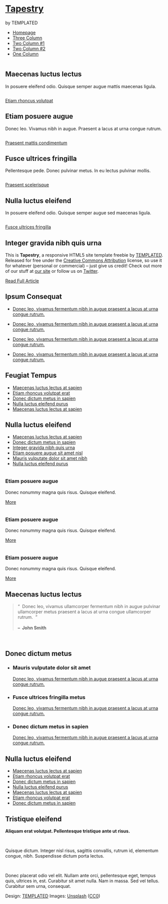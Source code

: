 <!DOCTYPE HTML>
<!--
	Tapestry by TEMPLATED
	templated.co @templatedco
	Released for free under the Creative Commons Attribution 3.0 license (templated.co/license)
-->
<html>
	<head>
		<title>Tapestry by TEMPLATED</title>
		<meta http-equiv="content-type" content="text/html; charset=utf-8" />
		<meta name="description" content="" />
		<meta name="keywords" content="" />
		<link href="http://fonts.googleapis.com/css?family=Oswald:400,300" rel="stylesheet" type="text/css" />
		<!--[if lte IE 8]><script src="js/html5shiv.js"></script><![endif]-->
		<script src="http://ajax.googleapis.com/ajax/libs/jquery/1.11.0/jquery.min.js"></script>
		<script src="js/skel.min.js"></script>
		<script src="js/skel-panels.min.js"></script>
		<script src="js/init.js"></script>
		<noscript>
			<link rel="stylesheet" href="css/skel-noscript.css" />
			<link rel="stylesheet" href="css/style.css" />
			<link rel="stylesheet" href="css/style-desktop.css" />
		</noscript>
	</head>
	<body class="homepage">
		<div id="header-wrapper">
			<div class="container">
				<div id="header">
					<div id="logo">
						<h1><a href="#">Tapestry</a></h1>
						<span>by TEMPLATED</span>
					</div>
					<nav id="nav">
						<ul>
							<li class="current_page_item"><a href="index.html">Homepage</a></li>
							<li><a href="threecolumn.html">Three Column</a></li>
							<li><a href="twocolumn1.html">Two Column #1</a></li>
							<li><a href="twocolumn2.html">Two Column #2</a></li>
							<li><a href="onecolumn.html">One Column</a></li>
						</ul>
					</nav>
				</div>
			</div>
		</div>
		<div class="container">
			<div class="row">
				<div id="banner" class="12u">
					<div class="container"><a href="#"><img src="images/pics01.jpg" alt=""></a></div>
				</div>
			</div>
		</div>
		<div id="wrapper">
			<div class="container" id="marketing">
				<div class="row divider">
					<div class="3u">
						<section>
							<h2 class="title">Maecenas luctus lectus</h2>
							<p class="subtitle">In posuere eleifend odio. Quisque semper augue mattis maecenas ligula.</p>
							<p><a href="#"><img src="images/pics02.jpg" alt=""></a></p>
							<p class="button-style1"><a href="#">Etiam rhoncus volutpat</a></p>
						</section>
					</div>
					<div class="3u">
						<section>
							<h2 class="title">Etiam posuere augue</h2>
							<p class="subtitle">Donec leo. Vivamus nibh in augue. Praesent a lacus at urna congue rutrum.</p>
							<p><a href="#"><img src="images/pics03.jpg" alt=""></a></p>
							<p class="button-style1"><a href="#">Praesent mattis condimentum</a></p>
						</section>
					</div>
					<div class="3u">
						<section>
							<h2 class="title">Fusce ultrices fringilla</h2>
							<p class="subtitle">Pellentesque pede. Donec pulvinar metus. In eu lectus pulvinar mollis. </p>
							<p><a href="#"><img src="images/pics04.jpg" alt=""></a></p>
							<p class="button-style1"><a href="#">Praesent scelerisque</a></p>
						</section>
					</div>
					<div class="3u">
						<section>
							<h2 class="title">Nulla luctus eleifend</h2>
							<p class="subtitle">In posuere eleifend odio. Quisque semper augue sed maecenas ligula.</p>
							<p><a href="#"><img src="images/pics05.jpg" alt=""></a></p>
							<p class="button-style1"><a href="#">Fusce ultrices fringilla</a></p>
						</section>
					</div>
				</div>
			</div>
			<div class="container" id="page">
				<div class="row">
					<div class="6u">
						<div class="mobileUI-main-content" id="content">
							<section>
								<div class="post">
									<h2>Integer gravida nibh quis urna</h2>
									<p><a href="#"><img src="images/pics06.jpg" alt=""></a><br>
									This is <strong>Tapestry</strong>, a responsive HTML5 site template freebie by <a href="http://templated.co">TEMPLATED</a>. Released for free under the <a href="http://templated.co/license">Creative Commons Attribution</a> license, so use it for whatever (personal or commercial) &ndash; just give us credit! Check out more of our stuff at <a href="http://templated.co">our site</a> or follow us on <a href="http://twitter.com/templatedco">Twitter</a>.</p>
									<p class="button-style2"><a href="#">Read Full Article</a></p>
								</div>
							</section>
						</div>
					</div>
					<div class="3u" id="sidebar1">
						<section>
							<h2>Ipsum Consequat</h2>
							<ul class="style2">
								<li class="first">
									<p><a href="#"><img src="images/pics07.jpg" alt="">Donec leo, vivamus fermentum nibh in augue praesent a lacus at urna congue rutrum. </a></p>
								</li>
								<li>
									<p><a href="#"><img src="images/pics08.jpg" alt="">Donec leo, vivamus fermentum nibh in augue praesent a lacus at urna congue rutrum. </a></p>
								</li>
								<li>
									<p><a href="#"><img src="images/pics09.jpg" alt="">Donec leo, vivamus fermentum nibh in augue praesent a lacus at urna congue rutrum. </a></p>
								</li>
								<li>
									<p><a href="#"><img src="images/pics10.jpg" alt="">Donec leo, vivamus fermentum nibh in augue praesent a lacus at urna congue rutrum. </a></p>
								</li>
							</ul>
						</section>
					</div>
					<div class="3u">
						<div id="sidebar2">
							<section>
								<div class="sbox1">
									<h2>Feugiat Tempus</h2>
									<ul class="style1">
										<li class="first"><a href="#">Maecenas luctus lectus at sapien</a></li>
										<li><a href="#">Etiam rhoncus volutpat erat</a></li>
										<li><a href="#">Donec dictum metus in sapien</a></li>
										<li><a href="#">Nulla luctus eleifend purus</a></li>
										<li><a href="#">Maecenas luctus lectus at sapien</a></li>
									</ul>
								</div>
							</section>
							<section>
								<div class="sbox2">
									<h2>Nulla luctus eleifend</h2>
									<ul class="style1">
										<li class="first"><a href="#">Maecenas luctus lectus at sapien</a></li>
										<li><a href="#">Donec dictum metus in sapien</a></li>
										<li><a href="#">Integer gravida nibh quis urna</a></li>
										<li><a href="#">Etiam posuere augue sit amet nisl</a></li>
										<li><a href="#">Mauris vulputate dolor sit amet nibh</a></li>
										<li><a href="#">Nulla luctus eleifend purus</a></li>
									</ul>
								</div>
							</section>
						</div>
					</div>
				</div>
			</div>
		</div>
		<div id="featured-area">
			<div class="container">
				<div class="row divider">
					<div class="4u">
						<section>
							<div class="box-style"> <a href="#"><img src="images/pics04.jpg" alt=""></a>
								<h3>Etiam posuere augue</h3>
								<p>Donec nonummy magna quis risus. Quisque eleifend. </p>
								<p class="button-style2"><a href="#">More</a></p>
							</div>
						</section>
					</div>
					<div class="4u">
						<section>
							<div class="box-style"> <a href="#"><img src="images/pics03.jpg" alt=""></a>
								<h3>Etiam posuere augue</h3>
								<p>Donec nonummy magna quis risus. Quisque eleifend. </p>
								<p class="button-style2"><a href="#">More</a></p>
							</div>
						</section>
					</div>
					<div class="4u">
						<section>
							<div class="box-style"> <a href="#"><img src="images/pics05.jpg" alt=""></a>
								<h3>Etiam posuere augue</h3>
								<p>Donec nonummy magna quis risus. Quisque eleifend. </p>
								<p class="button-style2"><a href="#">More</a></p>
							</div>
						</section>
					</div>
				</div>
			</div>
		</div>
		<div id="footer-wrapper">
			<div class="container">
				<div class="row" id="footer-content">
					<div class="3u" id="box1">
						<section>
							<h2>Maecenas luctus lectus</h2>
							<div class="balloon">
								<blockquote>&ldquo;&nbsp;&nbsp;Donec leo, vivamus ullamcorper fermentum nibh in augue pulvinar ullamcorper metus praesent a lacus at urna congue ullamcorper  rutrum.&nbsp;&nbsp;&rdquo;<br>
								<br>
								<strong>&ndash;&nbsp;&nbsp;John Smith</strong></blockquote>
							</div>
							<div class="ballon-bgbtm">&nbsp;</div>
							<p></p>
						</section>
					</div>
					<div class="3u" id="box2">
						<section>
							<h2>Donec dictum metus</h2>
							<ul class="style6">
								<li class="first">
									<h3>Mauris vulputate dolor sit amet</h3>
									<p><a href="#">Donec leo, vivamus fermentum nibh in augue praesent a lacus at urna congue rutrum.</a></p>
								</li>
								<li>
									<h3>Fusce ultrices fringilla metus</h3>
									<p><a href="#">Donec leo, vivamus fermentum nibh in augue praesent a lacus at urna congue rutrum.</a></p>
								</li>
								<li>
									<h3>Donec dictum metus in sapien</h3>
									<p><a href="#">Donec leo, vivamus fermentum nibh in augue praesent a lacus at urna congue rutrum.</a></p>
								</li>
							</ul>
						</section>
					</div>
					<div class="3u" id="box3">
						<section>
							<h2>Nulla luctus eleifend</h2>
							<ul class="style1">
								<li class="first"><a href="#">Maecenas luctus lectus at sapien</a></li>
								<li><a href="#">Etiam rhoncus volutpat erat</a></li>
								<li><a href="#">Donec dictum metus in sapien</a></li>
								<li><a href="#">Nulla luctus eleifend purus</a></li>
								<li><a href="#">Maecenas luctus lectus at sapien</a></li>
								<li><a href="#">Etiam rhoncus volutpat erat</a></li>
								<li><a href="#">Donec dictum metus in sapien</a></li>
							</ul>
						</section>
					</div>
					<div class="3u" id="box4">
						<section>
							<h2>Tristique eleifend</h2>
							<p><strong>Aliquam erat volutpat. Pellentesque tristique ante ut risus. </strong></p>
							<p>&nbsp;</p>
							<p>Quisque dictum. Integer nisl risus, sagittis convallis, rutrum id, elementum congue, nibh. Suspendisse dictum porta lectus. </p>
							<p>&nbsp;</p>
							<p>Donec placerat odio vel elit. Nullam ante orci, pellentesque eget, tempus quis, ultrices in, est. Curabitur sit amet nulla. Nam in massa. Sed vel tellus. Curabitur sem urna, consequat.</p>
						</section>
					</div>
				</div>
			</div>
		</div>
		<div id="copyright" class="container">
			Design: <a href="http://templated.co">TEMPLATED</a> Images: <a href="http://unsplash.com">Unsplash</a> (<a href="http://unsplash.com/cc0">CC0</a>)
		</div>
	</body>
</html>